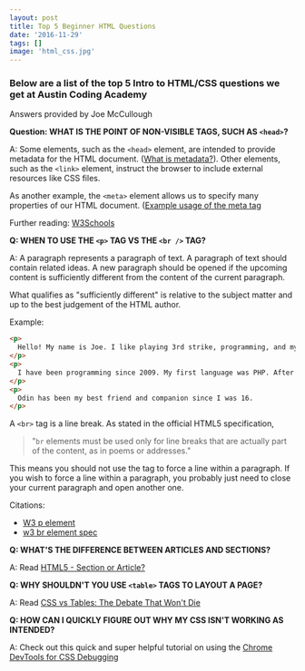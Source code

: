 ```yaml
---
layout: post
title: Top 5 Beginner HTML Questions
date: '2016-11-29'
tags: []
image: 'html_css.jpg'
---
```



### Below are a list of the top 5 Intro to HTML/CSS questions we get at Austin Coding Academy
Answers provided by Joe McCullough

**Question: WHAT IS THE POINT OF NON-VISIBLE TAGS, SUCH AS `<head>`?**

A: Some elements, such as the `<head>` element, are intended to provide
metadata for the HTML document.
([What is metadata?](http://whatis.techtarget.com/definition/metadata)).
Other elements, such as the `<link>` element, instruct the browser to
include external resources like CSS files.


As another example, the `<meta>` element allows us to specify many properties of our HTML document.
([Example usage of the meta tag](http://www.tutorialspoint.com/html/html_meta_tags.htm)

Further reading: [W3Schools](http://www.w3schools.com/html/html_head.asp)

**Q: WHEN TO USE THE `<p>` TAG VS THE `<br />` TAG?**

A: A paragraph represents a paragraph of text. A paragraph of text should contain related ideas. A new paragraph should be opened if the upcoming content is sufficiently different from the content of the current paragraph.

What qualifies as "sufficiently different" is relative to the subject matter and up to the best judgement of the HTML author.

Example:

```html
<p>
  Hello! My name is Joe. I like playing 3rd strike, programming, and my cat, Odin.
</p>
<p>
  I have been programming since 2009. My first language was PHP. After exploring the back end, I decided I wanted to also learn JavaScript. In the end, Python ended up being my favorite language.
</p>
<p>
  Odin has been my best friend and companion since I was 16.
</p>
```

A `<br>` tag is a line break. As stated in the official HTML5 specification,

>"`br` elements must be used only for line breaks that are actually part of the content, as in poems or addresses."

This means you should not use the tag to force a line within a paragraph. If you wish to force a line within a paragraph, you probably just need to close your current paragraph and open another one.

Citations:
* [W3 p element](http://www.w3.org/TR/html5/grouping-content.html#the-p-element)
* [w3 br element spec](http://www.w3.org/TR/html5/text-level-semantics.html#the-br-element)

**Q: WHAT'S THE DIFFERENCE BETWEEN ARTICLES AND SECTIONS?**

A: Read [HTML5 - Section or Article?](https://www.iandevlin.com/blog/2011/04/html5/html5-section-or-article)

**Q: WHY SHOULDN'T YOU USE `<table>` TAGS TO LAYOUT A PAGE?**

A: Read [CSS vs Tables: The Debate That Won't Die](http://vanseodesign.com/css/css-divs-vs-tables/)

**Q: HOW CAN I QUICKLY FIGURE OUT WHY MY CSS ISN'T WORKING AS INTENDED?**

A: Check out this quick and super helpful tutorial on using the [Chrome DevTools for CSS Debugging](https://www.youtube.com/watch?v=Z3HGJsNLQ1E)
